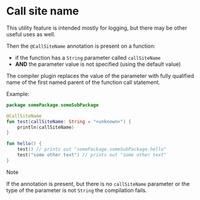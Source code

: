 # Call site name

This utility feature is intended mostly for logging, but there may be other useful uses as well.

Then the `@CallSiteName` annotation is present on a function:

- if the function has a `String` parameter called `callSiteName`
- **AND** the parameter value is not specified (using the default value)

The compiler plugin replaces the value of the parameter with fully qualified name
of the first named parent of the function call statement.

Example:

```kotlin
package somePackage.someSubPackage

@CallSiteName
fun test(callSiteName: String = "<unknown>") {
    println(callSiteName)
}

fun hello() {
    test() // prints out "somePackage.someSubPackage.hello"
    test("some other text") // prints out "some other text"
}
```

> [!NOTE]
>
> If the annotation is present, but there is no `callSiteName` parameter or the type of the
> parameter is not `String` the compilation fails.
> 